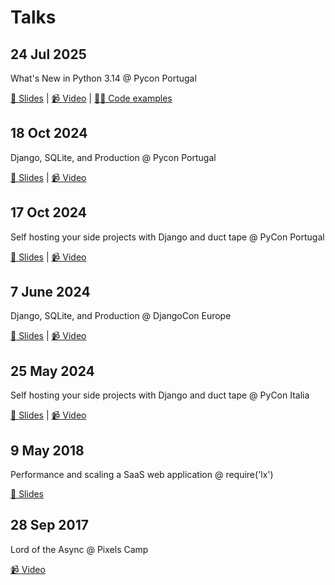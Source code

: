 # Talks

## 24 Jul 2025

What's New in Python 3.14 @ Pycon Portugal

[📖 Slides](https://github.com/anze3db/talks/blob/main/2025-07-24-python3.14.pdf) | [📹 Video](https://www.youtube.com/watch?v=3UaPzJlrUs8) | [🧑‍💻 Code examples](https://github.com/anze3db/python-3.14-examples)

## 18 Oct 2024

Django, SQLite, and Production @ Pycon Portugal

[📖 Slides](https://github.com/anze3db/talks/blob/main/2024-10-18-django-sqlite-prod.pdf) | [📹 Video](https://www.youtube.com/watch?v=X42YpvfICes)

## 17 Oct 2024

Self hosting your side projects with Django and duct tape @ PyCon Portugal

[📖 Slides](https://github.com/anze3db/talks/blob/main/2024-10-17-django-ducktape.pdf) | [📹 Video](https://www.youtube.com/watch?v=2d0pLNhmnlA)

## 7 June 2024

Django, SQLite, and Production @ DjangoCon Europe

[📖 Slides](https://github.com/anze3db/talks/blob/main/2024-06-07-django-sqlite-prod.pdf) | [📹 Video](https://www.youtube.com/watch?v=yTicYJDT1zE)

## 25 May 2024

Self hosting your side projects with Django and duct tape @ PyCon Italia

[📖 Slides](https://github.com/anze3db/talks/blob/main/2024-05-25-django-ducktape.pdf) | [📹 Video](https://www.youtube.com/watch?v=SnPVhT-5dMA)

## 9 May 2018

Performance and scaling a SaaS web application @ require('lx')

[📖 Slides](https://github.com/anze3db/talks/blob/main/2018-05-2018-perf-saas.pdf)

## 28 Sep 2017

Lord of the Async @ Pixels Camp

[📹 Video](https://www.youtube.com/watch?v=fcZTmGMtK9s)


